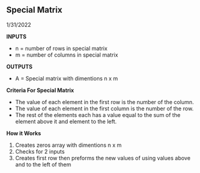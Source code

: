 ## Special Matrix
1/31/2022

**INPUTS** 
* n = number of rows in special matrix
* m = number of columns in special matrix

**OUTPUTS**
* A = Special matrix with dimentions n x m

**Criteria For Special Matrix** 
* The value of each element in the first row is the number of the column.
* The value of each element in the first column is the number of the row.
* The rest of the elements each has a value equal to the sum of the element above it and element to the left.

**How it Works**
1. Creates zeros array with dimentions n x m
2. Checks for 2 inputs
3. Creates first row then preforms the new values of using values above and to the left of them
